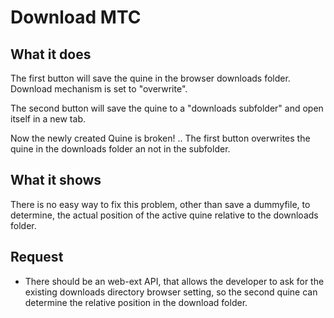 # Download MTC

## What it does

The first button will save the quine in the browser downloads folder. Download mechanism is set to "overwrite".

The second button will save the quine to a "downloads subfolder" and open itself in a new tab. 

Now the newly created Quine is broken! .. The first button overwrites the quine in the downloads folder an not in the subfolder.

## What it shows

There is no easy way to fix this problem, other than save a dummyfile, to determine, the actual position of the active quine relative to the downloads folder. 

## Request

- There should be an web-ext API, that allows the developer to ask for the existing downloads directory browser setting, so the second quine can determine the relative position in the download folder.
